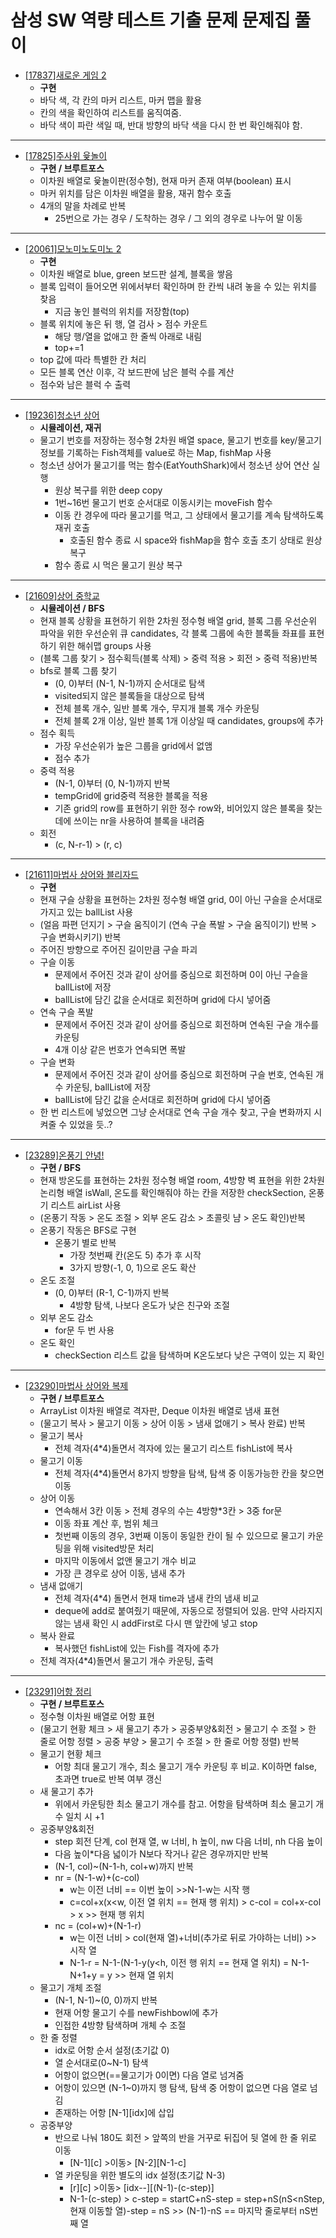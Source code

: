 # 삼성 SW 역량 테스트 기출 문제 문제집 풀이

* [[17837]새로운 게임 2](https://www.acmicpc.net/problem/17837)
  * **구현**
  * 바닥 색, 각 칸의 마커 리스트, 마커 맵을 활용
  * 칸의 색을 확인하여 리스트를 움직여줌.
  * 바닥 색이 파란 색일 때, 반대 방향의 바닥 색을 다시 한 번 확인해줘야 함.
---
* [[17825]주사위 윷놀이](https://www.acmicpc.net/problem/17825)
  * **구현 / 브루트포스**
  * 이차원 배열로 윷놀이판(정수형), 현재 마커 존재 여부(boolean) 표시
  * 마커 위치를 담은 이차원 배열을 활용, 재귀 함수 호출
  * 4개의 말을 차례로 반복
    * 25번으로 가는 경우 / 도착하는 경우 / 그 외의 경우로 나누어 말 이동
---
* [[20061]모노미노도미노 2](https://www.acmicpc.net/problem/20061)
  * **구현**
  * 이차원 배열로 blue, green 보드판 설계, 블록을 쌓음
  * 블록 입력이 들어오면 위에서부터 확인하며 한 칸씩 내려 놓을 수 있는 위치를 찾음
    * 지금 놓인 블럭의 위치를 저장함(top)
  * 블록 위치에 놓은 뒤 행, 열 검사 > 점수 카운트
    * 해당 행/열을 없애고 한 줄씩 아래로 내림
    * top+=1
  * top 값에 따라 특별한 칸 처리
  * 모든 블록 연산 이후, 각 보드판에 남은 블럭 수를 계산
  * 점수와 남은 블럭 수 출력
---
* [[19236]청소년 상어](https://www.acmicpc.net/problem/19236)
  * **시뮬레이션, 재귀**
  * 물고기 번호를 저장하는 정수형 2차원 배열 space, 물고기 번호를 key/물고기 정보를 기록하는 Fish객체를 value로 하는 Map, fishMap 사용
  * 청소년 상어가 물고기를 먹는 함수(EatYouthShark)에서 청소년 상어 연산 실행
    * 원상 복구를 위한 deep copy
    * 1번~16번 물고기 번호 순서대로 이동시키는 moveFish 함수
    * 이동 칸 경우에 따라 물고기를 먹고, 그 상태에서 물고기를 계속 탐색하도록 재귀 호출
      * 호출된 함수 종료 시 space와 fishMap을 함수 호출 초기 상태로 원상복구
    * 함수 종료 시 먹은 물고기 원상 복구
---
* [[21609]상어 중학교](https://www.acmicpc.net/problem/21609)
  * **시뮬레이션 / BFS**
  * 현재 블록 상황을 표현하기 위한 2차원 정수형 배열 grid, 블록 그룹 우선순위 파악을 위한 우선순위 큐 candidates, 각 블록 그룹에 속한 블록들 좌표를 표현하기 위한 해쉬맵 groups 사용
  * (블록 그룹 찾기 > 점수획득(블록 삭제) > 중력 적용 > 회전 > 중력 적용)반복
  * bfs로 블록 그룹 찾기
    * (0, 0)부터 (N-1, N-1)까지 순서대로 탐색
    * visited되지 않은 블록들을 대상으로 탐색
    * 전체 블록 개수, 일반 블록 개수, 무지개 블록 개수 카운팅
    * 전체 블록 2개 이상, 일반 블록 1개 이상일 때 candidates, groups에 추가
  * 점수 획득
    * 가장 우선순위가 높은 그룹을 grid에서 없앰
    * 점수 추가
  * 중력 적용
    * (N-1, 0)부터 (0, N-1)까지 반복
    * tempGrid에 grid중력 적용한 블록을 적용
    * 기존 grid의 row를 표현하기 위한 정수 row와, 비어있지 않은 블록을 찾는 데에 쓰이는 nr을 사용하여 블록을 내려줌
  * 회전
    * (c, N-r-1) > (r, c)
---
* [[21611]마법사 상어와 블리자드](https://www.acmicpc.net/problem/21611)
  * **구현**
  * 현재 구슬 상황을 표현하는 2차원 정수형 배열 grid, 0이 아닌 구슬을 순서대로 가지고 있는 ballList 사용
  * (얼음 파편 던지기 > 구슬 움직이기 (연속 구슬 폭발 > 구슬 움직이기) 반복 > 구슬 변화시키기) 반복
  * 주어진 방향으로 주어진 길이만큼 구슬 파괴
  * 구슬 이동
    * 문제에서 주어진 것과 같이 상어를 중심으로 회전하며 0이 아닌 구슬을 ballList에 저장
    * ballList에 담긴 값을 순서대로 회전하며 grid에 다시 넣어줌
  * 연속 구슬 폭발
    * 문제에서 주어진 것과 같이 상어를 중심으로 회전하며 연속된 구슬 개수를 카운팅
    * 4개 이상 같은 번호가 연속되면 폭발
  * 구슬 변화
    * 문제에서 주어진 것과 같이 상어를 중심으로 회전하며 구슬 번호, 연속된 개수 카운팅, ballList에 저장
    * ballList에 담긴 값을 순서대로 회전하며 grid에 다시 넣어줌
  * 한 번 리스트에 넣었으면 그냥 순서대로 연속 구슬 개수 찾고, 구슬 변화까지 시켜줄 수 있었을 듯..? 
---
* [[23289]온풍기 안녕!](https://www.acmicpc.net/problem/23289)
  * **구현 / BFS**
  * 현재 방온도를 표현하는 2차원 정수형 배열 room, 4방향 벽 표현을 위한 2차원 논리형 배열 isWall, 온도를 확인해줘야 하는 칸을 저장한 checkSection, 온풍기 리스트 airList 사용
  * (온풍기 작동 > 온도 조절 > 외부 온도 감소 > 초콜릿 냠 > 온도 확인)반복
  * 온풍기 작동은 BFS로 구현
    * 온풍기 별로 반복
      * 가장 첫번째 칸(온도 5) 추가 후 시작
      * 3가지 방향(-1, 0, 1)으로 온도 확산
  * 온도 조절
    * (0, 0)부터 (R-1, C-1)까지 반복
      * 4방향 탐색, 나보다 온도가 낮은 친구와 조절
  * 외부 온도 감소
    * for문 두 번 사용
  * 온도 확인
    * checkSection 리스트 값을 탐색하며 K온도보다 낮은 구역이 있는 지 확인
---
* [[23290]마법사 상어와 복제](https://www.acmicpc.net/problem/23290)
  * **구현 / 브루트포스**
  * ArrayList 이차원 배열로 격자판, Deque 이차원 배열로 냄새 표현
  * (물고기 복사 > 물고기 이동 > 상어 이동 > 냄새 없애기 > 복사 완료) 반복
  * 물고기 복사
    * 전체 격자(4*4)돌면서 격자에 있는 물고기 리스트 fishList에 복사
  * 물고기 이동
    * 전체 격자(4*4)돌면서 8가지 방향을 탐색, 탐색 중 이동가능한 칸을 찾으면 이동
  * 상어 이동
    * 연속해서 3칸 이동 > 전체 경우의 수는 4방향*3칸 > 3중 for문
    * 이동 좌표 계산 후, 범위 체크
    * 첫번째 이동의 경우, 3번째 이동이 동일한 칸이 될 수 있으므로 물고기 카운팅을 위해 visited방문 처리
    * 마지막 이동에서 없앤 물고기 개수 비교
    * 가장 큰 경우로 상어 이동, 냄새 추가
  * 냄새 없애기
    * 전체 격자(4*4) 돌면서 현재 time과 냄새 칸의 냄새 비교
    * deque에 add로 붙여줬기 때문에, 자동으로 정렬되어 있음. 만약 사라지지 않는 냄새 확인 시 addFirst로 다시 맨 앞칸에 넣고 stop
  * 복사 완료
    * 복사했던 fishList에 있는 Fish를 격자에 추가
  * 전체 격자(4*4)돌면서 물고기 개수 카운팅, 출력
 ---
 * [[23291]어항 정리](https://www.acmicpc.net/problem/23291)
   * **구현 / 브루트포스**
   * 정수형 이차원 배열로 어항 표현
   * (물고기 현황 체크 > 새 물고기 추가 > 공중부양&회전 > 물고기 수 조절 > 한 줄로 어항 정렬 > 공중 부양 > 물고기 수 조절 > 한 줄로 어항 정렬) 반복
   * 물고기 현황 체크
     * 어항 최대 물고기 개수, 최소 물고기 개수 카운팅 후 비교. K이하면 false, 초과면 true로 반복 여부 갱신
   * 새 물고기 추가
     * 위에서 카운팅한 최소 물고기 개수를 참고. 어항을 탐색하며 최소 물고기 개수 일치 시 +1
   * 공중부양&회전
     * step 회전 단계, col 현재 열, w 너비, h 높이, nw 다음 너비, nh 다음 높이
     * 다음 높이*다음 넓이가 N보다 작거나 같은 경우까지만 반복
     * (N-1, col)~(N-1-h, col+w)까지 반복
     * nr = (N-1-w)+(c-col)
       * w는 이전 너비 == 이번 높이 >>N-1-w는 시작 행
       * c=col+x(x<w, 이전 열 위치 == 현재 행 위치) > c-col = col+x-col > x >> 현재 행 위치
     * nc = (col+w)+(N-1-r)
       * w는 이전 너비 > col(현재 열)+너비(추가로 뒤로 가야하는 너비) >> 시작 열
       * N-1-r = N-1-(N-1-y(y<h, 이전 행 위치 == 현재 열 위치) = N-1-N+1+y = y >> 현재 열 위치
   * 물고기 개체 조절
     * (N-1, N-1)~(0, 0)까지 반복
     * 현재 어항 물고기 수를 newFishbowl에 추가
     * 인접한 4방향 탐색하며 개체 수 조절
   * 한 줄 정렬
     * idx로 어항 순서 설정(초기값 0)
     * 열 순서대로(0~N-1) 탐색
     * 어항이 없으면(==물고기가 0이면) 다음 열로 넘겨줌
     * 어항이 있으면 (N-1~0)까지 행 탐색, 탐색 중 어항이 없으면 다음 열로 넘김
     * 존재하는 어항 [N-1][idx]에 삽입
   * 공중부양
     * 반으로 나눠 180도 회전 > 앞쪽의 반을 거꾸로 뒤집어 뒷 열에 한 줄 위로 이동
       * [N-1][c]  >이동>  [N-2][N-1-c] 
     * 열 카운팅을 위한 별도의 idx 설정(초기값 N-3)
       * [r][c] >이동> [idx--][(N-1)-(c-step)]
       * N-1-(c-step) > c-step = startC+nS-step = step+nS(nS<nStep, 현재 이동할 열)-step = nS >> (N-1)-nS == 마지막 줄로부터 nS번째 열 
